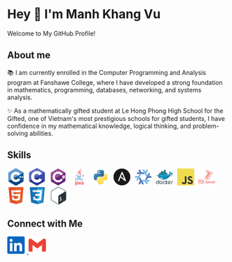 # Hey 👋 I'm Manh Khang Vu

Welcome to My GitHub Profile!

## About me

📚 I am currently enrolled in the Computer Programming and Analysis program at Fanshawe College, where I have developed a strong foundation in mathematics, programming, databases, networking, and systems analysis.

✨ As a mathematically gifted student at Le Hong Phong High School for the Gifted, one of Vietnam's most prestigious schools for gifted students, I have confidence in my mathematical knowledge, logical thinking, and problem-solving abilities.

## Skills

<img src="images/skills/cplusplus.png" height="40" alt="cplusplus logo" style="margin-right:5px"/>
<img src="images/skills/c.png" height="40" alt="c logo" style="margin-right:5px"/>
<img src="images/skills/csharp.png" height="40" alt="csharp logo" style="margin-right:5px"/>
<img src="images/skills/java.png" height="40" alt="java logo" style="margin-right:5px"/>
<img src="images/skills/python.png" height="40" alt="python logo" style="margin-right:5px"/>
<img src="images/skills/ansible.png" height="40" alt="ansible logo" style="margin-right:5px"/>
<img src="images/skills/nix.png" height="40" alt="nix logo" style="margin-right:5px"/>
<img src="images/skills/docker.png" height="40" alt="docker logo" style="margin-right:5px"/>
<img src="images/skills/javascript.png" height="40" alt="javascript logo" style="margin-right:5px"/>
<img src="images/skills/microsoftsqlserver.png" height="40" alt="microsoftsqlserver logo" style="margin-right:5px"/>
<img src="images/skills/html5.png" height="40" alt="html5 logo" style="margin-right:5px"/>
<img src="images/skills/css3.png" height="40" alt="css3 logo" style="margin-right:5px"/>
<img src="images/skills/bash.png" height="40" alt="bash logo" style="margin-right:5px"/>

## Connect with Me

<a href="https://www.linkedin.com/in/khangvum/" target="_blank">
  <img src="images/connect-with-me/linkedin.png" height="40" alt="linkedin logo" style="margin-right:5px"/>
</a>
<a href="mailto:manhkhang0305@gmail.com" target="_blank">
  <img src="images/connect-with-me/gmail.png" height="40" alt="gmail logo" style="margin-right:5px"/>
</a>

<!--
**khangvum/khangvum** is a ✨ _special_ ✨ repository because its `README.md` (this file) appears on your GitHub profile.

Here are some ideas to get you started:

- 🔭 I’m currently working on ...
- 🌱 I’m currently learning ...
- 👯 I’m looking to collaborate on ...
- 🤔 I’m looking for help with ...
- 💬 Ask me about ...
- 📫 How to reach me: ...
- 😄 Pronouns: ...
- ⚡ Fun fact: ...
-->
